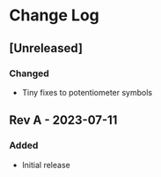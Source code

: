 # Change Log

## [Unreleased]

### Changed

- Tiny fixes to potentiometer symbols

## Rev A - 2023-07-11

### Added

- Initial release
